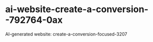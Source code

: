 # ai-website-create-a-conversion--792764-0ax
AI-generated website: create-a-conversion-focused-3207
